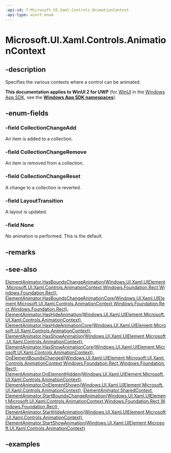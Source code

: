 ```yaml
---
-api-id: T:Microsoft.UI.Xaml.Controls.AnimationContext
-api-type: winrt enum
---
```


# Microsoft.UI.Xaml.Controls.AnimationContext

<!--
public enum AnimationContext
-->

## -description

Specifies the various contexts where a control can be animated.

**This documentation applies to WinUI 2 for UWP** (for [WinUI](/windows/apps/winui/winui3/) in the [Windows App SDK](/windows/apps/windows-app-sdk/), see the **[Windows App SDK namespaces](/windows/windows-app-sdk/api/winrt/)**).

## -enum-fields

### -field CollectionChangeAdd

An item is added to a collection.

### -field CollectionChangeRemove

An item is removed from a collection.

### -field CollectionChangeReset

A change to a collection is reverted.

### -field LayoutTransition

A layout is updated.

### -field None

No animation is performed. This is the default.

## -remarks

## -see-also

[ElementAnimator.HasBoundsChangeAnimation(Windows.UI.Xaml.UIElement,Microsoft.UI.Xaml.Controls.AnimationContext,Windows.Foundation.Rect,Windows.Foundation.Rect)](elementanimator_hasboundschangeanimation_12159397.md), [ElementAnimator.HasBoundsChangeAnimationCore(Windows.UI.Xaml.UIElement,Microsoft.UI.Xaml.Controls.AnimationContext,Windows.Foundation.Rect,Windows.Foundation.Rect)](elementanimator_hasboundschangeanimationcore_1828854473.md), [ElementAnimator.HasHideAnimation(Windows.UI.Xaml.UIElement,Microsoft.UI.Xaml.Controls.AnimationContext)](elementanimator_hashideanimation_1862585880.md), [ElementAnimator.HasHideAnimationCore(Windows.UI.Xaml.UIElement,Microsoft.UI.Xaml.Controls.AnimationContext)](elementanimator_hashideanimationcore_1542791438.md), [ElementAnimator.HasShowAnimation(Windows.UI.Xaml.UIElement,Microsoft.UI.Xaml.Controls.AnimationContext)](elementanimator_hasshowanimation_908333191.md), [ElementAnimator.HasShowAnimationCore(Windows.UI.Xaml.UIElement,Microsoft.UI.Xaml.Controls.AnimationContext)](elementanimator_hasshowanimationcore_648932239.md), [OnElementBoundsChanged(Windows.UI.Xaml.UIElement,Microsoft.UI.Xaml.Controls.AnimationContext,Windows.Foundation.Rect,Windows.Foundation.Rect)](elementanimator_onelementboundschanged_2024562300.md), [ElementAnimator.OnElementHidden(Windows.UI.Xaml.UIElement,Microsoft.UI.Xaml.Controls.AnimationContext)](elementanimator_onelementhidden_1530526308.md), [ElementAnimator.OnElementShown(Windows.UI.Xaml.UIElement,Microsoft.UI.Xaml.Controls.AnimationContext)](elementanimator_onelementshown_133349236.md), [ElementAnimator.SharedContext](elementanimator_sharedcontext.md), [ElementAnimator.StartBoundsChangeAnimation(Windows.UI.Xaml.UIElement,Microsoft.UI.Xaml.Controls.AnimationContext,Windows.Foundation.Rect,Windows.Foundation.Rect)](elementanimator_startboundschangeanimation_856777060.md), [ElementAnimator.StartHideAnimation(Windows.UI.Xaml.UIElement,Microsoft.UI.Xaml.Controls.AnimationContext)](elementanimator_starthideanimation_1202445713.md), [ElementAnimator.StartShowAnimation(Windows.UI.Xaml.UIElement,Microsoft.UI.Xaml.Controls.AnimationContext)](elementanimator_startshowanimation_374569368.md)

## -examples
